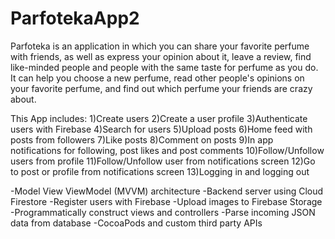 # ParfotekaApp2

Parfoteka is an application in which you can share your favorite perfume with friends, as well as express your opinion about it, leave a review, find like-minded people and people with the same taste for perfume as you do. It can help you choose a new perfume, read other people's opinions on your favorite perfume, and find out which perfume your friends are crazy about.

This App includes: 1)Create users 2)Create a user profile 3)Authenticate users with Firebase 4)Search for users 5)Upload posts 6)Home feed with posts from followers 7)Like posts 8)Comment on posts 9)In app notifications for following, post likes and post comments 10)Follow/Unfollow users from profile 11)Follow/Unfollow user from notifications screen 12)Go to post or profile from notifications screen 13)Logging in and logging out

-Model View ViewModel (MVVM) architecture
-Backend server using Cloud Firestore
-Register users with Firebase -Upload images to Firebase Storage -Programmatically construct views and controllers
-Parse incoming JSON data from database
-CocoaPods and custom third party APIs
